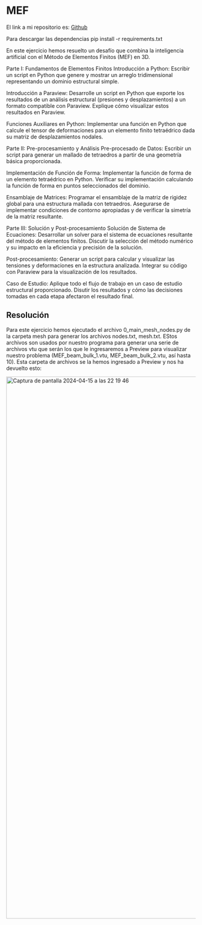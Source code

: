 # MEF

El link a mi repositorio es: [Github](https://github.com/crltsnch/MEF)

Para descargar las dependencias pip install -r requirements.txt

En este ejercicio hemos resuelto un desafío que combina la inteligencia artificial con el Método de Elementos Finitos (MEF) en 3D.

Parte I: Fundamentos de Elementos Finitos
Introducción a Python: Escribir un script en Python que genere y mostrar un arreglo tridimensional representando un dominio estructural simple.

Introducción a Paraview: Desarrolle un script en Python que exporte los resultados de un análisis estructural (presiones y desplazamientos) a un formato compatible con Paraview. Explique cómo visualizar estos resultados en Paraview.

Funciones Auxiliares en Python: Implementar una función en Python que calcule el tensor de deformaciones para un elemento finito tetraédrico dada su matriz de desplazamientos nodales.

Parte II: Pre-procesamiento y Análisis
Pre-procesado de Datos: Escribir un script para generar un mallado de tetraedros a partir de una geometría básica proporcionada.

Implementación de Función de Forma: Implementar la función de forma de un elemento tetraédrico en Python. Verificar su implementación calculando la función de forma en puntos seleccionados del dominio.

Ensamblaje de Matrices: Programar el ensamblaje de la matriz de rigidez global para una estructura mallada con tetraedros. Asegurarse de implementar condiciones de contorno apropiadas y de verificar la simetría de la matriz resultante.

Parte III: Solución y Post-procesamiento
Solución de Sistema de Ecuaciones: Desarrollar un solver para el sistema de ecuaciones resultante del método de elementos finitos. Discutir la selección del método numérico y su impacto en la eficiencia y precisión de la solución.

Post-procesamiento: Generar un script para calcular y visualizar las tensiones y deformaciones en la estructura analizada. Integrar su código con Paraview para la visualización de los resultados.

Caso de Estudio: Aplique todo el flujo de trabajo en un caso de estudio estructural proporcionado. Disutir los resultados y cómo las decisiones tomadas en cada etapa afectaron el resultado final.

## Resolución
Para este ejercicio hemos ejecutado el archivo 0_main_mesh_nodes.py de la carpeta mesh para generar los archivos nodes.txt, mesh.txt. EStos archivos son usados por nuestro programa para generar una serie de archivos vtu que serán los que le ingresaremos a Preview para visualizar nuestro problema (MEF_beam_bulk_1.vtu, MEF_beam_bulk_2.vtu, así hasta 10). Esta carpeta de archivos se la hemos ingresado a Preview y nos ha devuelto esto:

 
<img width="1440" alt="Captura de pantalla 2024-04-15 a las 22 19 46" src="https://github.com/crltsnch/Elementos-finitos/assets/91721777/f769972e-db69-4550-9137-b9ecbe59287b">


